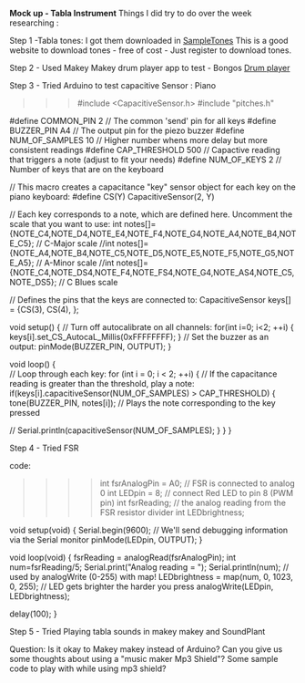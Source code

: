 **Mock up - Tabla Instrument**
Things I did try to do over the week researching :

Step 1 -Tabla tones:  I got them downloaded in [SampleTones](http://sampleswap.org/home/downloads.php)
This is a good website to download tones - free of cost - Just register to download tones.

Step 2 - Used Makey Makey drum player app to test  - Bongos
[Drum player](http://makeymakey.com/bongos/)

Step 3 - Tried Arduino to test capacitive Sensor : Piano
>>> #include <CapacitiveSensor.h>
#include "pitches.h"

#define COMMON_PIN      2    // The common 'send' pin for all keys
#define BUZZER_PIN      A4   // The output pin for the piezo buzzer
#define NUM_OF_SAMPLES  10   // Higher number whens more delay but more consistent readings
#define CAP_THRESHOLD   500  // Capactive reading that triggers a note (adjust to fit your needs)
#define NUM_OF_KEYS     2    // Number of keys that are on the keyboard

// This macro creates a capacitance "key" sensor object for each key on the piano keyboard:
#define CS(Y) CapacitiveSensor(2, Y)

// Each key corresponds to a note, which are defined here. Uncomment the scale that you want to use:
int notes[]={NOTE_C4,NOTE_D4,NOTE_E4,NOTE_F4,NOTE_G4,NOTE_A4,NOTE_B4,NOTE_C5}; // C-Major scale
//int notes[]={NOTE_A4,NOTE_B4,NOTE_C5,NOTE_D5,NOTE_E5,NOTE_F5,NOTE_G5,NOTE_A5}; // A-Minor scale
//int notes[]={NOTE_C4,NOTE_DS4,NOTE_F4,NOTE_FS4,NOTE_G4,NOTE_AS4,NOTE_C5,NOTE_DS5}; // C Blues scale

// Defines the pins that the keys are connected to:
CapacitiveSensor keys[] = {CS(3), CS(4), };

void setup() { 
  // Turn off autocalibrate on all channels:
  for(int i=0; i<2; ++i) {
    keys[i].set_CS_AutocaL_Millis(0xFFFFFFFF);
  }
  // Set the buzzer as an output:
  pinMode(BUZZER_PIN, OUTPUT); 
}

void loop() {    
  // Loop through each key:
  for (int i = 0; i < 2; ++i) {
    // If the capacitance reading is greater than the threshold, play a note:
    if(keys[i].capacitiveSensor(NUM_OF_SAMPLES) > CAP_THRESHOLD) {
      tone(BUZZER_PIN, notes[i]); // Plays the note corresponding to the key pressed

   //  Serial.println(capacitiveSensor(NUM_OF_SAMPLES);
    }
  }
}

Step 4 - Tried FSR

code:
>>>>int fsrAnalogPin = A0; // FSR is connected to analog 0
int LEDpin = 8;      // connect Red LED to pin 8 (PWM pin)
int fsrReading;      // the analog reading from the FSR resistor divider
int LEDbrightness;
 
void setup(void) {
  Serial.begin(9600);   // We'll send debugging information via the Serial monitor
  pinMode(LEDpin, OUTPUT);
}
 
void loop(void) {
  fsrReading = analogRead(fsrAnalogPin);
  int num=fsrReading/5;
  Serial.print("Analog reading = ");
  Serial.println(num);
// used by analogWrite (0-255) with map!
  LEDbrightness = map(num, 0, 1023, 0, 255);
  // LED gets brighter the harder you press
  analogWrite(LEDpin, LEDbrightness);
 
  delay(100);
}



Step 5 - Tried Playing tabla sounds in makey makey and SoundPlant

Question:
Is it okay to Makey makey instead of Arduino?
Can you give us some thoughts about using a "music maker Mp3 Shield"?
Some sample code to play with while using mp3 shield?
